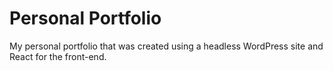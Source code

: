 # Personal Portfolio

My personal portfolio that was created using a headless WordPress site and React for the front-end. 
